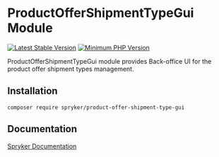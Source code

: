 # ProductOfferShipmentTypeGui Module
[![Latest Stable Version](https://poser.pugx.org/spryker/product-offer-shipment-type-gui/v/stable.svg)](https://packagist.org/packages/spryker/product-offer-shipment-type-gui)
[![Minimum PHP Version](https://img.shields.io/badge/php-%3E%3D%208.2-8892BF.svg)](https://php.net/)

ProductOfferShipmentTypeGui module provides Back-office UI for the product offer shipment types management.

## Installation

```
composer require spryker/product-offer-shipment-type-gui
```

## Documentation

[Spryker Documentation](https://docs.spryker.com)
